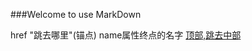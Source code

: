 ###Welcome to use MarkDown
<head>
	<meta charset="UTF-8">
	<title></title>
</head>
<body>
	href "跳去哪里"(锚点) name属性终点的名字
	<a href="#mid">顶部,跳去中部</a>
	<div style="height: 5000px;"></div>
	<a href=""name="mid"">中部</a>
	<div style="height: 5000px;"></div>
	<a href=""name="#top"">底部</a>